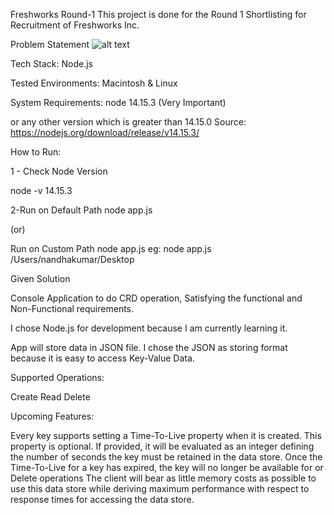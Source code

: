 Freshworks Round-1
This project is done for the Round 1 Shortlisting for Recruitment of Freshworks Inc.

Problem Statement
![alt text](https://lh3.googleusercontent.com/CNEMi_Hm6HN_FVz-tamPeXI0qr6wy3neF5Wv-5i7p4BhclFDORd64maWCR6PyhBEhBVkH3C64GQVcEd2lxJ4P2ZApWW5e2qxin4cHzjNKtwKl1iJfyO5sx5rBz6lfA=w1464)

Tech Stack:
Node.js

Tested Environments:
Macintosh & Linux

System Requirements: 
node 14.15.3 (Very Important)

or any other version which is greater than 14.15.0
Source: https://nodejs.org/download/release/v14.15.3/

How to Run: 

1 - Check Node Version

node -v
14.15.3

2-Run on Default Path 
node app.js

(or)

Run on Custom Path 
node app.js <Your Path>
  eg: node app.js /Users/nandhakumar/Desktop
  
Given Solution

Console Application to do CRD operation, Satisfying the functional and Non-Functional requirements.

I chose Node.js for development because I am currently learning it.

App will store data in JSON file. I chose the JSON as storing format because it is easy to access Key-Value Data.  
  
Supported Operations:

Create
Read
Delete

Upcoming Features:

 Every key supports setting a Time-To-Live property when it is created. This property is optional. If provided, it will be evaluated as an integer defining the number of seconds the key must be retained in the data store. Once the Time-To-Live for a key has expired, the key will no longer be available for or Delete operations
 The client will bear as little memory costs as possible to use this data store while deriving maximum performance with respect to response times for accessing the data store.
 
 
  
  



